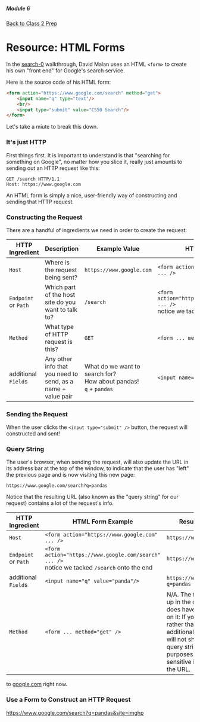 ##### Module 6

[Back to Class 2 Prep](../class2-prep)

# Resource: HTML Forms

In the [search-0](https://www.youtube.com/watch?v=RQ2_TIXBo00&list=PLhQjrBD2T381f7IlC090UL9JN-PJfGoLd&index=14) walkthrough, David Malan uses an HTML `<form>` to create his own "front end" for Google's search service.

Here is the source code of his HTML form:

```html
<form action="https://www.google.com/search" method="get">
    <input name="q" type="text"/>
    <br/>
    <input type="submit" value="CS50 Search"/>
</form>
```

Let's take a miute to break this down. 

### It's just HTTP 

First things first. It is important to understand is that "searching for something on Google", no matter how you slice it, really just amounts to sending out an HTTP request like this:

```nohighlight
GET /search HTTP/1.1
Host: https://www.google.com
```

An HTML form is simply a nice, user-friendly way of constructing and sending that HTTP request.


### Constructing the Request

There are a handful of ingredients we need in order to create the request:

HTTP Ingredient | Description | Example Value | HTML Form Example
|----|----|----|----|
`Host` | Where is the request being sent? | `https://www.google.com` | `<form action="https://www.google.com" ... />` |
`Endpoint` or `Path` | Which part of the host site do you want to talk to? | `/search` | `<form action="https://www.google.com/search" ... />` <br> notice we tacked `/search` onto the end |
`Method` | What type of HTTP request is this? | `GET` | `<form ... method="get" />` |
additional `Field`s | Any other info that you need to send, as a name + value pair | What do we want to search for? <br> How about pandas! <br> `q` + `pandas` | `<input name="q" value="pandas"/>` |

### Sending the Request

When the user clicks the `<input type="submit" />` button, the request will constructed and sent! 

### Query String

The user's browser, when sending the request, will also update the URL in its address bar at the top of the window, to indicate that the user has "left" the previous page and is now visiting this new page:

`https://www.google.com/search?q=pandas`

Notice that the resulting URL (also known as the "query string" for our request) contains a lot of the request's info.

HTTP Ingredient | HTML Form Example | Resulting Query String
|----|----|----|
`Host` | `<form action="https://www.google.com" ... />` | `https://www.google.com`
`Endpoint` or `Path` | `<form action="https://www.google.com/search" ... />` <br> notice we tacked `/search` onto the end | `https://www.google.com/search`
additional `Field`s | `<input name="q" value="panda"/>` | `https://www.google.com/search?q=pandas`
`Method` | `<form ... method="get" />` | N/A. The `Method` will does show up in the query string, but it does have an important effect on it: If your `method` is `POST` rather than `GET`, then the additional `Field`s like (`q=panda`) will not show up in the resulting query string. This is for security purposes if you don't want sensitive information visible in the URL.






to <a href="google.com" target="_blank">google.com</a> right now.

### Use a Form to Construct an HTTP Request


https://www.google.com/search?q=pandas&site=imghp
